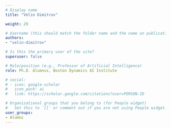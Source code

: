 ```yaml
---
# Display name
title: "Velin Dimitrov"

weight: 29

# Username (this should match the folder name and the name on publications)
authors:
- "velin-dimitrov"

# Is this the primary user of the site?
superuser: false

# Role/position (e.g., Professor of Artificial Intelligence)
role: Ph.D. Alumnus, Boston Dynamics AI Institute

# social:
# - icon: google-scholar
#   icon_pack: ai
#   link: https://scholar.google.com/citations?user=PERSON-ID

# Organizational groups that you belong to (for People widget)
#   Set this to `[]` or comment out if you are not using People widget.
user_groups:
- Alumni
---
```

